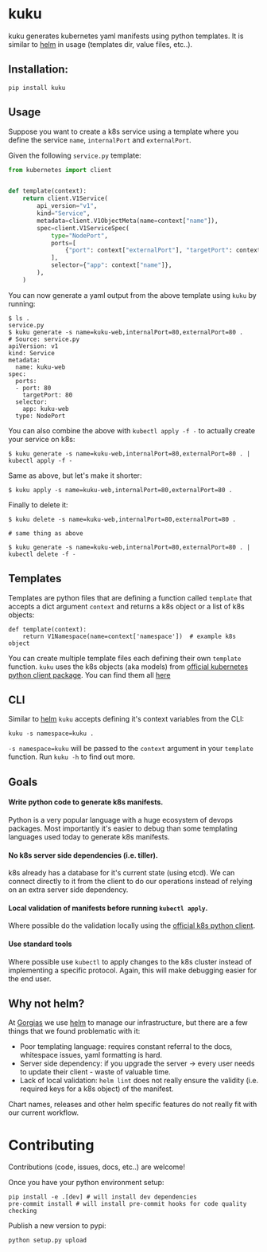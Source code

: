# kuku

kuku generates kubernetes yaml manifests using python templates. It is similar to [helm](https://helm.sh/) in usage (templates dir, value files, etc..).


## Installation:

    pip install kuku

## Usage

Suppose you want to create a k8s service using a template where you define the service `name`, `internalPort` and `externalPort`.

Given the following `service.py` template:

```python
from kubernetes import client


def template(context):
    return client.V1Service(
        api_version="v1",
        kind="Service",
        metadata=client.V1ObjectMeta(name=context["name"]),
        spec=client.V1ServiceSpec(
            type="NodePort",
            ports=[
                {"port": context["externalPort"], "targetPort": context["internalPort"]}
            ],
            selector={"app": context["name"]},
        ),
    )
```

You can now generate a yaml output from the above template using `kuku` by running: 

    $ ls .
    service.py 
    $ kuku generate -s name=kuku-web,internalPort=80,externalPort=80 .
    # Source: service.py
    apiVersion: v1
    kind: Service
    metadata:
      name: kuku-web
    spec:
      ports:
      - port: 80
        targetPort: 80
      selector:
        app: kuku-web
      type: NodePort
      
      
You can also combine the above with `kubectl apply -f -` to actually create your service on k8s:

    $ kuku generate -s name=kuku-web,internalPort=80,externalPort=80 . | kubectl apply -f -
    
Same as above, but let's make it shorter:

    $ kuku apply -s name=kuku-web,internalPort=80,externalPort=80 .
   
Finally to delete it: 

    $ kuku delete -s name=kuku-web,internalPort=80,externalPort=80 .
    
    # same thing as above
    
    $ kuku generate -s name=kuku-web,internalPort=80,externalPort=80 . | kubectl delete -f - 

## Templates      

Templates are python files that are defining a function called `template` that accepts a dict argument `context` and 
returns a k8s object or a list of k8s objects:

    def template(context):
        return V1Namespace(name=context['namespace'])  # example k8s object 

You can create multiple template files each defining their own `template` function.
`kuku` uses the k8s objects (aka models) from [official kubernetes python client package](https://github.com/kubernetes-client/python).
You can find them all [here](https://github.com/kubernetes-client/python/blob/master/kubernetes/README.md#documentation-for-models)


## CLI

Similar to [helm](https://helm.sh/) `kuku` accepts defining it's context variables from the CLI:

    kuku -s namespace=kuku .
    
`-s namespace=kuku` will be passed to the `context` argument in your `template` function. Run `kuku -h` to find out more.

## Goals

#### Write python code to generate k8s manifests.
Python is a very popular language with a huge ecosystem of devops packages. Most importantly it's easier to debug than 
some templating languages used today to generate k8s manifests.

#### No k8s server side dependencies (i.e. tiller).
k8s already has a database for it's current state (using etcd). We can connect directly to it from the client to 
do our operations instead of relying on an extra server side dependency.

#### Local validation of manifests before running `kubectl apply`. 
Where possible do the validation locally using the [official k8s python client](https://github.com/kubernetes-client/python).

#### Use standard tools
Where possible use `kubectl` to apply changes to the k8s cluster instead of implementing a specific protocol.
Again, this will make debugging easier for the end user.

## Why not helm?

At [Gorgias](https://gorgias.io) we use [helm](https://helm.sh/) to manage our infrastructure, but there are a few 
things that we found problematic with it:

- Poor templating language: requires constant referral to the docs, whitespace issues, yaml formatting is hard.
- Server side dependency: if you upgrade the server -> every user needs to update their client - waste of valuable time.
- Lack of local validation: `helm lint` does not really ensure the validity (i.e. required keys for a k8s object) of the manifest.

Chart names, releases and other helm specific features do not really fit with our current workflow.


# Contributing

Contributions (code, issues, docs, etc..) are welcome!

Once you have your python environment setup:

    pip install -e .[dev] # will install dev dependencies
    pre-commit install # will install pre-commit hooks for code quality checking 
    
Publish a new version to pypi:

    python setup.py upload
